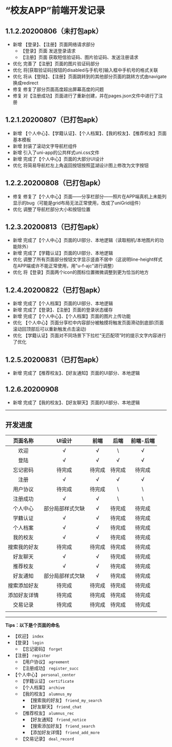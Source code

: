 # “校友APP”前端开发记录

## 1.1.2.20200806（未打包apk）
* 新增 【登录】、【注册】页面网络请求部分
  + 【登录】页面 发送登录请求
  + 【注册】页面 获取短信验证码、图片验证码、发送注册请求
* 优化 完善了【注册】页面的图片验证码部分
* 优化 将[获取验证码]按钮的disabled与手机号]输入框中手机号的格式关联
* 优化 将从【登陆】、【注册】页面跳转到的其他部分页面的跳转方式由navigate换成redirect
* 修复 修复了部分页面高度超出屏幕高度的问题
* 修复 对【注册成功】页面进行了重新创建，并在pages.json文件中进行了注册

## 1.2.1.20200807（已打包apk）
* 新增 【个人中心】、【学籍认证】、【个人档案】、【我的校友】、【推荐校友】页面基本模板
* 新增 封装了滚动文字导航栏组件
* 新增 引入了uni-app的公共样式uni.css文件
* 新增 完成了【个人中心】页面的大部分UI设计
* 优化 将简易导航栏左上角返回按钮按照蓝湖设计图上修改为文字按钮

## 1.2.2.20200808（已打包apk）
* 修复 修复了【个人中心】页面——分享栏部分——照片在APP端真机上未能列显示的bug（可能是grid布局无法正常使用，改成了uniGrid组件）
* 优化 调整了导航栏部分大小和按钮位置

## 1.2.3.20200813（已打包apk）
* 新增 完成了【个人中心】页面的UI部分、本地逻辑（读取相机/本地图片的功能除外）
* 新增 完成了【学籍认证】页面的UI部分、本地逻辑
* 优化 调整了所有页面部分按钮文字显示竖直不居中（这说明line-height样式在APP端或许不能正常使用，用"u-f-ajc"进行调整）
* 优化 将【登录】页面两个icon的图标位置微微调整到更为恰当的地方

## 1.2.4.20200822（已打包apk）
* 新增 完成了【个人档案】页面的UI部分、本地逻辑
* 新增 完成了【登录】、【注册】页面的登录状态缓存
* 新增 完成了【个人中心】、【个人档案】页面的图片上传功能
* 优化 【个人中心】页面分享栏中内容部分被触摸将触发页面滑动到底部(页面滚动回顶部后可以重新触发点击滚动)
* 优化 【学籍认证】页面对不同场景下下拉栏“无匹配项”时的提示文字内容进行了优化

## 1.2.5.20200831（已打包apk）
* 新增 完成了【推荐校友】、【好友通知】页面的UI部分、本地逻辑

## 1.2.6.20200908
* 新增 完成了【我的校友】、【好友聊天】页面的UI部分、本地逻辑

****

## 开发进度
| 页面名称 | UI设计 | 前端 | 后端 | 前端-后端 |
| :-----: | :----: | :-: | :--: | :------: |
| 欢迎 | √ | √ | \\ | √ |
| 登陆 | √ | √ | √ | √ |
| 忘记密码 | 待完成 | 待完成 | 待完成 | 待完成 |
| 注册 | √ | √ | √ | √ |
| 用户协议 | 待完成 | 待完成 | \\ | \\ |
| 注册成功 | √ | √ | \\ | \\ |
| 个人中心 | 部分局部样式欠缺 | √ | 待完成 | 待完成 |
| 学籍认证 | √ | √ | 待完成 | 待完成 |
| 个人档案 | √ | √ | 待完成 | 待完成 |
| 我的校友 | √ | √ | 待完成 | 待完成 |
| 搜索我的好友 | 待完成 | 待完成 | 待完成 | 待完成 |
| 好友聊天 | √ | √ | 待完成 | 待完成 |
| 推荐校友 | √ | √ | 待完成 | 待完成 |
| 好友通知 | 部分局部样式欠缺 | √ | 待完成 | 待完成 |
| 搜索添加好友 | 待完成 | 待完成 | 待完成 | 待完成 |
| 添加好友详情 | 待完成 | 待完成 | 待完成 | 待完成 |
| 交易记录 | 待完成 | 待完成 | 待完成 | 待完成 |
|  |  |  |  |  |

****
**Tips：以下是个页面的命名**
+ 【欢迎】 `index`
+ 【登录】 `login`
	+ 【忘记密码】 `forget`
+ 【注册】 `register`
	+ 【用户协议】 `agreement`
	+ 【注册成功】 `register_succ`
+ 【个人中心】 `personal_center`
	+ 【学籍认证】 `certificate`
	+ 【个人档案】 `archive`
	+ 【我的校友】 `alumnus_my`
		+ 【搜索我的好友】 `friend_my_search`
		+ 【好友聊天】 `friend_chat`
	+ 【推荐校友】 `alumnus_rec`
		+ 【好友通知】 `friend_notice`
		+ 【搜索添加好友】 `friend_search`
		+ 【添加好友详情】 `friend_add_more`
	+ 【交易记录】 `deal_record`